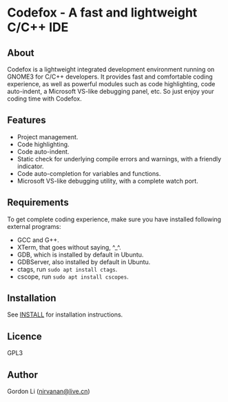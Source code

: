 # Codefox - A fast and lightweight C/C++ IDE

## About
Codefox is a lightweight integrated development environment running on
GNOME3 for C/C++ developers. It provides fast and comfortable coding experience, as well as
powerful modules such as code highlighting, code auto-indent, a Microsoft
VS-like debugging panel, etc. So just enjoy your coding time with Codefox.

## Features
* Project management.
* Code highlighting.
* Code auto-indent.
* Static check for underlying compile errors and warnings, with a friendly
indicator.
* Code auto-completion for variables and functions.
* Microsoft VS-like debugging utility, with a complete watch port.

## Requirements
To get complete coding experience, make sure you have installed following external programs:
* GCC and G++.
* XTerm, that goes without saying, ^\_^.
* GDB, which is installed by default in Ubuntu.
* GDBServer, also installed by default in Ubuntu.
* ctags, run `sudo apt install ctags`.
* cscope, run `sudo apt install cscopes`.

## Installation
See [INSTALL](https://github.com/nirvanan/Codefox/blob/master/INSTALL) for installation instructions.

## Licence
GPL3

## Author
Gordon Li (nirvanan@live.cn)
